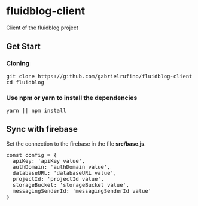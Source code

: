 # fluidblog-client

Client of the fluidblog project

## Get Start

### Cloning

<pre>
git clone https://github.com/gabrielrufino/fluidblog-client
cd fluidblog
</pre>

### Use npm or yarn to install the dependencies

<pre>
yarn || npm install
</pre>

## Sync with firebase

Set the connection to the firebase in the file <strong>src/base.js</strong>.

<pre>
const config = {
  apiKey: 'apiKey value',
  authDomain: 'authDomain value',
  databaseURL: 'databaseURL value',
  projectId: 'projectId value',
  storageBucket: 'storageBucket value',
  messagingSenderId: 'messagingSenderId value'
}
</pre>
